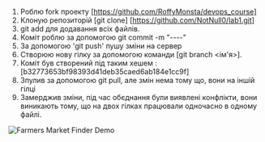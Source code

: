 1. Роблю fork проекту [https://github.com/RoffyMonsta/devops_course]
2. Клоную репозиторій [git clone] [https://github.com/NotNull0/lab1.git]
3. git add для додавання всіх файлів. 
4. Коміт роблю за допомогою git commit -m "----"
5. За допомогою 'git push' пушу зміни на сервер
7. Створюю нову гілку за допомогою команди [git branch <ім'я>]. 
3. Коміт був створений під таким хешем :  [b32773653bf98393d41deb35caed6ab184e1cc9f]
8. Зпулив за допомогою git pull, але змін нема тому що, вони на іншій гілці
9. Замерджив зміни, під час обєднання були виявлені конфлікти, вони виникають тому, що на двох гілках працювали одночасно в одному файлі.



![Farmers Market Finder Demo](https://github.com/NotNull0/devops_course-labs/blob/master/lab1/nyashka.gif)


